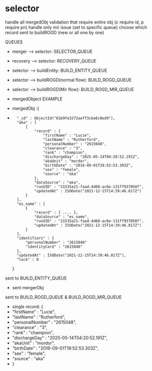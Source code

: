 # selector

handle all mergedObj validation that require entire obj (c require id, p require pn)
handle only mir issue (set to specific queue)
choose which record sent to buildROGD (new or all one by one)

QUEUES

- merger --> selector: SELECTOR_QUEUE
- recovery --> selector: RECOVERY_QUEUE
- selector --> buildEntity: BUILD_ENTITY_QUEUE
- selector --> buildROGD(normal flow): BUILD_ROGD_QUEUE
- selector --> buildROGD(Mir flow): BUILD_ROGD_MIR_QUEUE

- mergedObject EXAMPLE
- mergedObj :{
-       "_id" : ObjectId("61b9fe3272aeff3cbe6c0ed9"),
        "aka" : [
            {
                "record" : {
                    "firstName" : "Lucie",
                    "lastName" : "Rutherford",
                    "personalNumber" : "2615048",
                    "clearance" : "3",
                    "rank" : "champion",
                    "dischargeDay" : "2025-05-14T04:20:52.191Z",
                    "akaUnit" : "mordor",
                    "birthDate" : "2016-09-01T19:52:53.303Z",
                    "sex" : "female",
                    "source" : "aka"
                },
                "dataSource" : "aka",
                "runUID" : "21535a21-faad-4d68-ac6e-131ff937058f",
                "updatedAt" : ISODate("2021-12-15T14:39:46.817Z")
            }
        ],
        "es_name" : [
            {
                "record" : { .... },
                "dataSource" : "es_name",
                "runUID" : "21535a21-faad-4d68-ac6e-131ff937058f",
                "updatedAt" : ISODate("2021-12-15T14:39:46.817Z")
            }
        ],
        "identifiers" : {
            "personalNumber" : "2615048"
            "identityCard" : "2615048"
        },
        "updatedAt" : ISODate("2021-12-15T14:39:46.817Z"),
        "lock" : 0
  }

sent to BUILD_ENTITY_QUEUE
- sent mergerObj

sent to BUILD_ROGD_QUEUE & BUILD_ROGD_MIR_QUEUE
- single record: {
- "firstName" : "Lucie",
- "lastName" : "Rutherford",
- "personalNumber" : "2615048",
- "clearance" : "3",
- "rank" : "champion",
- "dischargeDay" : "2025-05-14T04:20:52.191Z",
- "akaUnit" : "mordor",
- "birthDate" : "2016-09-01T19:52:53.303Z",
- "sex" : "female",
- "source" : "aka"
- }
